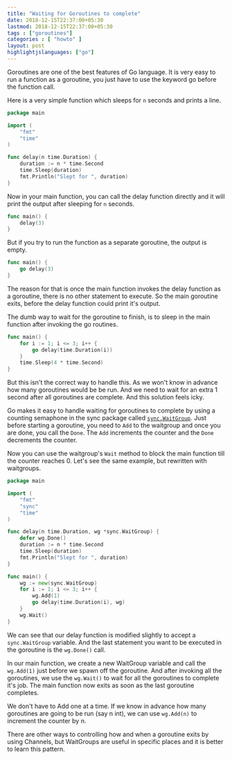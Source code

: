 ```yaml
---
title: "Waiting for Goroutines to complete"
date: 2018-12-15T22:37:00+05:30
lastmod: 2018-12-15T22:37:00+05:30
tags : ["goroutines"]
categories : [ "howto" ]
layout: post
highlightjslanguages: ["go"]
---
```


Goroutines are one of the best features of Go language. 
It is very easy to run a function as a goroutine, you just have to use the keyword go before the function call. 

Here is a very simple function which sleeps for `n` seconds and prints a line.

<!--more-->

```go
package main

import (
    "fmt"
    "time"
)

func delay(n time.Duration) {
    duration := n * time.Second
    time.Sleep(duration)
    fmt.Println("Slept for ", duration)
}
```

Now in your main function, you can call the delay function directly and it will print the output after sleeping for `n` seconds. 

```go
func main() {
    delay(3)
}
```

But if you try to run the function as a separate goroutine, the output is empty.

```go
func main() {
    go delay(3)
}
```

The reason for that is once the main function invokes the delay function as a goroutine, there is no other statement to execute. 
So the main goroutine exits, before the delay function could print it's output. 

The dumb way to wait for the goroutine to finish, is to sleep in the main function after invoking the go routines. 

```go
func main() {
    for i := 1; i <= 3; i++ {
        go delay(time.Duration(i))
    }
    time.Sleep(4 * time.Second)
}
```

But this isn't the correct way to handle this. 
As we won't know in advance how many goroutines would be be run. 
And we need to wait for an extra 1 second after all goroutines are complete. 
And this solution feels icky. 


Go makes it easy to handle waiting for goroutines to complete by using a counting semaphone in the sync package called [`sync.WaitGroup`](https://golang.org/pkg/sync/#WaitGroup). 
Just before starting a goroutine, you need to `Add` to the waitgroup and once you are done, you call the `Done`. 
The `Add` increments the counter and the `Done` decrements the counter. 

Now you can use the waitgroup's `Wait` method to block the main function till the counter reaches 0. 
Let's see the same example, but rewritten with waitgroups. 

```go
package main

import (
    "fmt"
    "sync"
    "time"
)

func delay(n time.Duration, wg *sync.WaitGroup) {
    defer wg.Done()
    duration := n * time.Second
    time.Sleep(duration)
    fmt.Println("Slept for ", duration)
}

func main() {
    wg := new(sync.WaitGroup)
    for i := 1; i <= 3; i++ {
        wg.Add(1)
        go delay(time.Duration(i), wg)
    }
    wg.Wait()
}
```

We can see that our delay function is modified slightly to accept a `sync.WaitGroup` variable. And the last statement you want to be executed in the goroutine is the `wg.Done()` call. 

In our main function, we create a new WaitGroup variable and call the `wg.Add(1)` just before we spawn off the goroutine. And after invoking all the goroutines, we use the `wg.Wait()` to wait for all the goroutines to complete it's job. The main function now exits as soon as the last goroutine completes. 

We don't have to Add one at a time. If we know in advance how many goroutines are going to be run (say n int), we can use `wg.Add(n)` to increment the counter by n. 

There are other ways to controlling how and when a goroutine exits by using Channels, but WaitGroups are useful in specific places and it is better to learn this pattern.